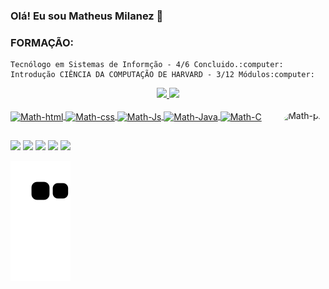 ### Olá! Eu sou Matheus Milanez  👋
### FORMAÇÃO:
    Tecnólogo em Sistemas de Informção - 4/6 Concluido.:computer:
    Introdução CIÊNCIA DA COMPUTAÇÃO DE HARVARD - 3/12 Módulos:computer:

<div align="center">
  <a href="https://github.com/MatheusMilanez">
  <img height="150em" src="https://github-readme-stats.vercel.app/api?username=MatheusMilanez&show_icons=true&theme=default&include_all_commits=true&count_private=true"/>
  <img height="150em" src="https://github-readme-stats.vercel.app/api/top-langs/?username=MatheusMilanez&layout=compact&langs_count=7&theme=default_repocard"/>
</div>

<div style="display: inline_block"><br>
  <img align="center" alt="Math-html" height="30" width="40" src="https://cdn.jsdelivr.net/gh/devicons/devicon/icons/html5/html5-original.svg">
  <img align="center" alt="Math-css" height="30" width="40" src="https://cdn.jsdelivr.net/gh/devicons/devicon/icons/css3/css3-original.svg">
  <img align="center" alt="Math-Js" height="30" width="40" src="https://cdn.jsdelivr.net/gh/devicons/devicon/icons/javascript/javascript-original.svg">
  <img align="center" alt="Math-Java" height="30" width="40" src="https://cdn.jsdelivr.net/gh/devicons/devicon/icons/java/java-original.svg">
  <img align="center" alt="Math-C" height="30" width="40" src="https://cdn.jsdelivr.net/gh/devicons/devicon/icons/c/c-original.svg">
  <img align="right" alt="Math-pic" height="150" style="border-radius:50px;" src="https://media.discordapp.net/attachments/992534805394771998/1021593203037720597/Math-img-removebg-preview.png?width=284&height=426">
</div>

##

<div>
  <a href="https://www.youtube.com/channel/UCTXrYkyjxE6KmNIotqn8o7A" target="_blank"><img src="https://img.shields.io/badge/YouTube-FF0000?style=for-the-badge&logo=youtube&logoColor=white" target="_blank"></a>
  <a href="https://www.instagram.com/matheusmilanezmarques/" target="_blank"><img src="https://img.shields.io/badge/-Instagram-%23E4405F?style=for-the-badge&logo=instagram&logoColor=white" target="_blank"></a>
 <a href="https://discord.com/channels/@me" target="_blank"><img src="https://img.shields.io/badge/Discord-7289DA?style=for-the-badge&logo=discord&logoColor=white" target="_blank"></a> 
  <a href = "mailto:matheusmmlopes19@gmail.com"><img src="https://img.shields.io/badge/-Gmail-%23333?style=for-the-badge&logo=gmail&logoColor=white" target="_blank"></a>
  <a href="https://www.linkedin.com/in/matheus-milanez-2b8339248/" target="_blank"><img src="https://img.shields.io/badge/-LinkedIn-%230077B5?style=for-the-badge&logo=linkedin&logoColor=white" target="_blank"></a>
</div>

![Snake animation](https://github.com/MatheusMilanez/MatheusMilanez/blob/output/github-contribution-grid-snake.svg)
